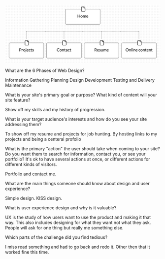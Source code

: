 
![my site](imgs/site-map.png)


What are the 6 Phases of Web Design?

Information Gathering
Planning
Design
Development
Testing and Delivery
Maintenance






What is your site's primary goal or purpose? What kind of content will your site feature?

Show off my skills and my history of progression.

What is your target audience's interests and how do you see your site addressing them?

To show off my resume and projects for job hunting. By hosting links to my projects and being a centeral profolio

What is the primary "action" the user should take when coming to your site? Do you want them to search for information, contact you, or see your portfolio? It's ok to have several actions at once, or different actions for different kinds of visitors.

Portfolio and contact me.

What are the main things someone should know about design and user experience?

Simple design. KISS design.

What is user experience design and why is it valuable?

UX is the study of how users want to use the product and making it that way. This also includes designing for what they want not what they ask. People will ask for one thing but really me something else.

Which parts of the challenge did you find tedious?

I miss read something and had to go back and redo it. Other then that it worked fine this time.
